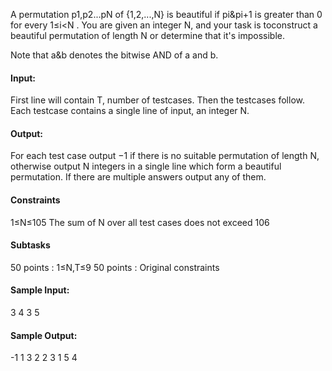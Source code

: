 A permutation p1,p2...pN of {1,2,...,N} is beautiful if pi&pi+1 is greater than 0 for every 1≤i<N . You are given an integer N, and your task is toconstruct a beautiful permutation of length N or determine that it's impossible.

Note that a&b denotes the bitwise AND of a and b.

#### Input:
First line will contain T, number of testcases. Then the testcases follow. Each testcase contains a single line of input, an integer N.

#### Output:
For each test case output −1 if there is no suitable permutation of length N, otherwise output N integers in a single line which form a beautiful permutation. If there are multiple answers output any of them.

#### Constraints
1≤N≤105
The sum of N over all test cases does not exceed 106
#### Subtasks
50 points : 1≤N,T≤9
50 points : Original constraints
#### Sample Input:
3
4
3
5
#### Sample Output:
-1
1 3 2
2 3 1 5 4
